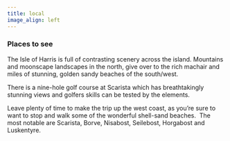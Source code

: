 ```yaml
---
title: local
image_align: left
---
```


### Places to see
The Isle of Harris is full of contrasting scenery across the island. Mountains and moonscape landscapes in the north, give over to the rich machair and miles of stunning, golden sandy beaches of the south/west.

There is a nine-hole golf course at Scarista which has breathtakingly stunning views and golfers skills can be tested by the elements.

Leave plenty of time to make the trip up the west coast, as you’re sure to want to stop and walk some of the wonderful shell-sand beaches.  The most notable are Scarista, Borve, Nisabost, Seilebost, Horgabost and Luskentyre.

